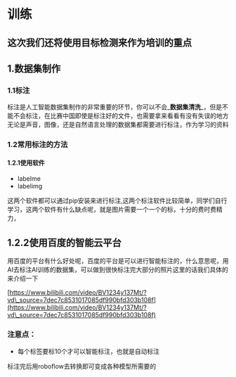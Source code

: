 # 训练

## 这次我们还将使用目标检测来作为培训的重点

## 1.数据集制作

### 1.1标注

标注是人工智能数据集制作的非常重要的环节，你可以不会_**数据集清洗**_，但是不能不会标注，在比赛中国即使是标注好的文件，也需要拿来看看有没有失误的地方无论是声音，图像，还是自然语言处理的数据集都需要进行标注，作为学习的资料

### 1.2常用标注的方法

#### 1.2.1使用软件

* labelme
* labelimg

这两个软件都可以通过pip安装来进行标注,这两个标注软件比较简单，同学们自行学习，这两个软件有什么缺点呢，就是图片需要一个一个的标，十分的费时费精力，

## 1.2.2使用百度的智能云平台

用百度的平台有什么好处呢，百度的平台是可以进行智能标注的，什么意思呢，用AI去标注AI训练的数据集，可以做到很快标注完大部分的照片这里的话我们具体的来介绍一下

[https://www.bilibili.com/video/BV1234y137Mt/?vd\_source=7dec7c8531017085df990bfd303b108f](https://www.bilibili.com/video/BV1234y137Mt/?vd\_source=7dec7c8531017085df990bfd303b108f)



### 注意点：

* 每个标签要标10个才可以智能标注，也就是自动标注

标注完后用roboflow去转换即可变成各种模型所需要的
